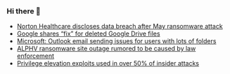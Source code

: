### Hi there 👋

<!--START_SECTION:feed-->
* [Norton Healthcare discloses data breach after May ransomware attack](https://www.bleepingcomputer.com/news/security/norton-healthcare-discloses-data-breach-after-may-ransomware-attack/)
* [Google shares “fix” for deleted Google Drive files](https://www.bleepingcomputer.com/news/google/google-shares-fix-for-deleted-google-drive-files/)
* [Microsoft: Outlook email sending issues for users with lots of folders](https://www.bleepingcomputer.com/news/microsoft/microsoft-outlook-email-sending-issues-for-users-with-lots-of-folders/)
* [ALPHV ransomware site outage rumored to be caused by law enforcement](https://www.bleepingcomputer.com/news/security/alphv-ransomware-site-outage-rumored-to-be-caused-by-law-enforcement/)
* [Privilege elevation exploits used in over 50% of insider attacks](https://www.bleepingcomputer.com/news/security/privilege-elevation-exploits-used-in-over-50-percent-of-insider-attacks/)
<!--END_SECTION:feed-->

<!--
**frankenk/frankenk** is a ✨ _special_ ✨ repository because its `README.md` (this file) appears on your GitHub profile.

Here are some ideas to get you started:

- 🔭 I’m currently working on ...
- 🌱 I’m currently learning ...
- 👯 I’m looking to collaborate on ...
- 🤔 I’m looking for help with ...
- 💬 Ask me about ...
- 📫 How to reach me: ...
- 😄 Pronouns: ...
- ⚡ Fun fact: ...
-->



